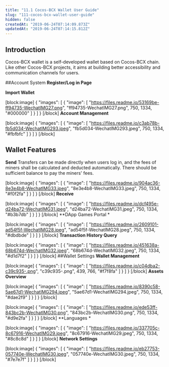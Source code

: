 ```yaml
---
title: "11.1 Cocos-BCX Wallet User Guide"
slug: "111-cocos-bcx-wallet-user-guide"
hidden: false
createdAt: "2019-06-24T07:14:09.873Z"
updatedAt: "2019-06-24T07:14:15.812Z"
---
```

## Introduction
Cocos-BCX wallet is a self-developed wallet based on Cocos-BCX chain. Like other Cocos-BCX projects, it aims at building better accessibility and communication channels for users.

##Account System
**Register/Log in Page**



**Import Wallet** 

[block:image]
{
  "images": [
    {
      "image": [
        "https://files.readme.io/53169be-ff94735-WechatIMG27.png",
        "ff94735-WechatIMG27.png",
        750,
        1334,
        "#000000"
      ]
    }
  ]
}
[/block]
**Account Management**

[block:image]
{
  "images": [
    {
      "image": [
        "https://files.readme.io/c3ab78b-fb5d034-WechatIMG293.jpeg",
        "fb5d034-WechatIMG293.jpeg",
        750,
        1334,
        "#fbfbfc"
      ]
    }
  ]
}
[/block]
## Wallet Features
**Send**
Transfers can be made directly when users log in, and the fees of miners shall be calculated and deducted automatically. There should be sufficient balance to pay the miners' fees.

[block:image]
{
  "images": [
    {
      "image": [
        "https://files.readme.io/904ac36-8e3e4b8-WechatIMG33.jpeg",
        "8e3e4b8-WechatIMG33.jpeg",
        750,
        1334,
        "#f0f2fa"
      ]
    }
  ]
}
[/block]
**Receive**

[block:image]
{
  "images": [
    {
      "image": [
        "https://files.readme.io/dcf495e-d24ba72-WechatIMG31.jpeg",
        "d24ba72-WechatIMG31.jpeg",
        750,
        1334,
        "#b3b7db"
      ]
    }
  ]
}
[/block]
**DApp Games Portal * 

[block:image]
{
  "images": [
    {
      "image": [
        "https://files.readme.io/2609101-ad54f5f-WechatIMG28.jpeg",
        "ad54f5f-WechatIMG28.jpeg",
        750,
        1334,
        "#dbdbde"
      ]
    }
  ]
}
[/block]
**Transaction History Query** 

[block:image]
{
  "images": [
    {
      "image": [
        "https://files.readme.io/451638a-68b674d-WechatIMG32.jpeg",
        "68b674d-WechatIMG32.jpeg",
        750,
        1334,
        "#d1d7f2"
      ]
    }
  ]
}
[/block]
##Wallet Settings
**Wallet Management** 

[block:image]
{
  "images": [
    {
      "image": [
        "https://files.readme.io/c04dba2-c39c935-.png",
        "c39c935-.png",
        439,
        766,
        "#f7f8fa"
      ]
    }
  ]
}
[/block]
**Assets Overview** 

[block:image]
{
  "images": [
    {
      "image": [
        "https://files.readme.io/8390c58-5ae67d1-WechatIMG294.jpeg",
        "5ae67d1-WechatIMG294.jpeg",
        750,
        1334,
        "#dae2f9"
      ]
    }
  ]
}
[/block]

[block:image]
{
  "images": [
    {
      "image": [
        "https://files.readme.io/ede53ff-843bc2b-WechatIMG30.png",
        "843bc2b-WechatIMG30.png",
        750,
        1334,
        "#d9e2fa"
      ]
    }
  ]
}
[/block]
**Languages * 

[block:image]
{
  "images": [
    {
      "image": [
        "https://files.readme.io/337705c-8c67916-WechatIMG29.jpeg",
        "8c67916-WechatIMG29.jpeg",
        750,
        1334,
        "#8c8c8d"
      ]
    }
  ]
}
[/block]
**Network Settings** 

[block:image]
{
  "images": [
    {
      "image": [
        "https://files.readme.io/eb27753-057740e-WechatIMG30.jpeg",
        "057740e-WechatIMG30.jpeg",
        750,
        1334,
        "#7e7e7f"
      ]
    }
  ]
}
[/block]